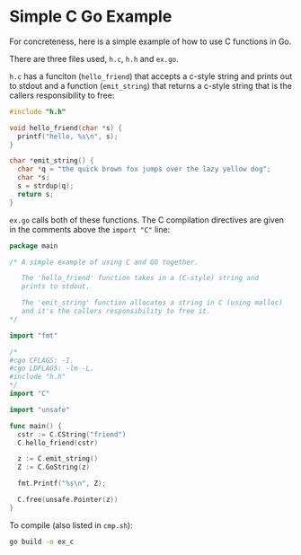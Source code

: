 Simple C Go Example
===

For concreteness, here is a simple example of how to use C functions
in Go.

There are three files used, `h.c`, `h.h` and `ex.go`.

`h.c` has a funciton (`hello_friend`) that accepts a c-style string and prints out to stdout and a function (`emit_string`) that returns a c-style string that is the callers responsibility to free:
```c
#include "h.h"

void hello_friend(char *s) {
  printf("hello, %s\n", s);
}

char *emit_string() {
  char *q = "the quick brown fox jumps over the lazy yellow dog";
  char *s;
  s = strdup(q);
  return s;
}
```

`ex.go` calls both of these functions.  The C compilation directives are given in the comments above the `import "C"` line:
```go
package main

/* A simple example of using C and GO together.

   The 'hello_friend' function takes in a (C-style) string and
   prints to stdout.

   The 'emit_string' function allocates a string in C (using malloc)
   and it's the callers responsibility to free it.
*/

import "fmt"

/*
#cgo CFLAGS: -I.
#cgo LDFLAGS: -lm -L.
#include "h.h"
*/
import "C"

import "unsafe"

func main() {
  cstr := C.CString("friend")
  C.hello_friend(cstr)

  z := C.emit_string()
  Z := C.GoString(z)

  fmt.Printf("%s\n", Z);

  C.free(unsafe.Pointer(z))
}

```

To compile (also listed in `cmp.sh`):
```bash
go build -o ex_c
```
